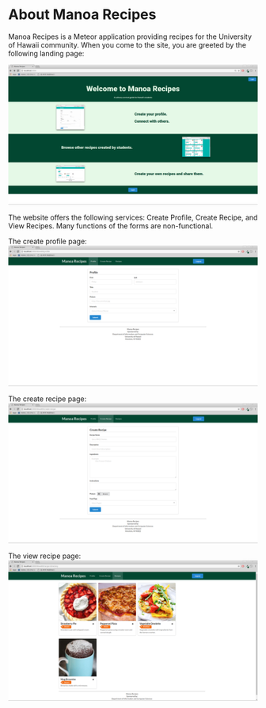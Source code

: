# About Manoa Recipes

Manoa Recipes is a Meteor application providing recipes for the University of Hawaii community. When you come to the site, you are greeted by the following landing page:

![](/doc/landing-page.png)

The website offers the following services: Create Profile, Create Recipe, and View Recipes. Many functions of the forms are non-functional.

The create profile page:
![](/doc/recipe-profile.png)

The create recipe page:
![](/doc/create-recipe.png)

The view recipe page:
![](/doc/recipe-directory.png)
